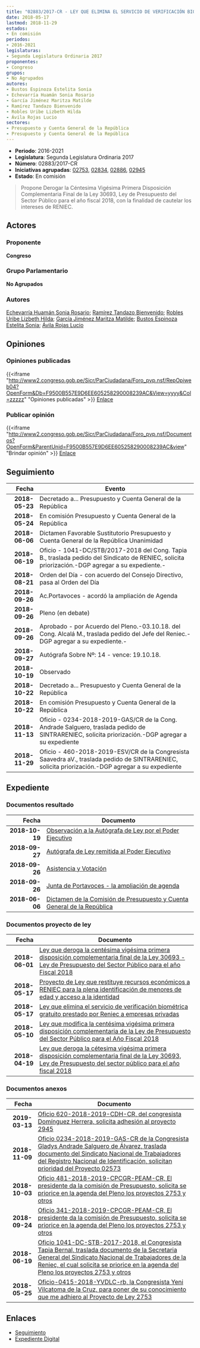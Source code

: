 ```yaml
---
title: "02883/2017-CR - LEY QUE ELIMINA EL SERVICIO DE VERIFICACIÓN BIOMÉTRICA GRATUITO PRESTADO POR RENIEC A EMPRESAS PRIVADAS"
date: 2018-05-17
lastmod: 2018-11-29
estados:
- En comisión
periodos:
- 2016-2021
legislaturas:
- Segunda Legislatura Ordinaria 2017
proponentes:
- Congreso
grupos:
- No Agrupados
autores:
- Bustos Espinoza Estelita Sonia
- Echevarría Huamán Sonia Rosario
- García Jiménez Maritza Matilde
- Ramírez Tandazo Bienvenido
- Robles Uribe Lizbeth Hilda
- Ávila Rojas Lucio
sectores:
- Presupuesto y Cuenta General de la República
- Presupuesto y Cuenta General de la República
---
```

- **Periodo**: 2016-2021
- **Legislatura**: Segunda Legislatura Ordinaria 2017
- **Número**: 02883/2017-CR
- **Iniciativas agrupadas**: [02753](../../02700/02753), [02834](../../02800/02834), [02886](../../02800/02886), [02945](../../02900/02945)
- **Estado**: En comisión

> Propone Derogar la Céntesima Vigésima Primera Disposición Complementaria Final de la Ley 30693, Ley de Presupuesto del Sector Público para el año fiscal 2018, con la finalidad de cautelar los intereses de RENIEC.


## Actores

### Proponente

**Congreso**

### Grupo Parlamentario

**No Agrupados**

### Autores

[Echevarría Huamán Sonia Rosario](mailto:mailto:sechevarria@congreso.gob.pe); [Ramírez Tandazo Bienvenido](mailto:mailto:bramirez@congreso.gob.pe); [Robles Uribe Lizbeth Hilda](mailto:mailto:lroblesu@congreso.gob.pe); [García Jiménez Maritza Matilde](mailto:mailto:mgarciaj@congreso.gob.pe); [Bustos Espinoza Estelita Sonia](mailto:mailto:ebustos@congreso.gob.pe); [Ávila Rojas Lucio](mailto:mailto:lavilar@congreso.gob.pe)

## Opiniones

### Opiniones publicadas

{{<iframe "http://www2.congreso.gob.pe/Sicr/ParCiudadana/Foro_pvp.nsf/RepOpiweb04?OpenForm&Db=F9500B557E9D6EE605258290008239AC&View=yyyy&Col=zzzzz" "Opiniones publicadas" >}}
[Enlace](http://www2.congreso.gob.pe/Sicr/ParCiudadana/Foro_pvp.nsf/RepOpiweb04?OpenForm&Db=F9500B557E9D6EE605258290008239AC&View=yyyy&Col=zzzzz)

### Publicar opinión

{{<iframe "http://www2.congreso.gob.pe/Sicr/ParCiudadana/Foro_pvp.nsf/Documentos?OpenForm&ParentUnid=F9500B557E9D6EE605258290008239AC&view" "Brindar opinión" >}}
[Enlace](http://www2.congreso.gob.pe/Sicr/ParCiudadana/Foro_pvp.nsf/Documentos?OpenForm&ParentUnid=F9500B557E9D6EE605258290008239AC&view)


## Seguimiento

| Fecha | Evento |
|------:|--------|
| **2018-05-23** | Decretado a... Presupuesto y Cuenta General de la República |
| **2018-05-24** | En comisión Presupuesto y Cuenta General de la República |
| **2018-06-06** | Dictamen Favorable Sustitutorio Presupuesto y Cuenta General de la República Unanimidad |
| **2018-06-19** | Oficio - 1041-DC/STB/2017-2018 del Cong. Tapia B., traslada pedido del Sindicato de RENIEC, solicita priorización.-DGP agregar a su expediente.- |
| **2018-08-21** | Orden del Día - con acuerdo del Consejo Directivo, pasa al Orden del Día |
| **2018-09-26** | Ac.Portavoces - acordó la ampliación de Agenda |
| **2018-09-26** | Pleno (en debate) |
| **2018-09-26** | Aprobado - por Acuerdo del Pleno.-03.10.18. del Cong. Alcalá M., traslada pedido del Jefe del Reniec.-DGP agregar a su expediente.- |
| **2018-09-27** | Autógrafa Sobre Nº: 14 - vence: 19.10.18. |
| **2018-10-19** | Observado |
| **2018-10-22** | Decretado a... Presupuesto y Cuenta General de la República |
| **2018-10-22** | En comisión Presupuesto y Cuenta General de la República |
| **2018-11-13** | Oficio - 0234-2018-2019-GAS/CR de la Cong. Andrade Salguero, traslada pedido de SINTRARENIEC, solicita priorización.-DGP agregar a su expediente |
| **2018-11-29** | Oficio - 460-2018-2019-ESV/CR de la Congresista Saavedra aV., traslada pedido de SINTRARENIEC, solicita priorización.-DGP agregar a su expediente |

## Expediente

### Documentos resultado

| Fecha | Documento |
|------:|-----------|
| **2018-10-19** | [Observación a la Autógrafa de Ley por el Poder Ejecutivo](http://www.leyes.congreso.gob.pe/Documentos/2016_2021/Observacion_a_la_Autografa/OBAU0275320181019.pdf) |
| **2018-09-27** | [Autógrafa de Ley remitida al Poder Ejecutivo](http://www.leyes.congreso.gob.pe/Documentos/2016_2021/Autografas/Ley_y_de_Resolucion_Legislativa/AU0275320180927.pdf) |
| **2018-09-26** | [Asistencia y Votación](http://www.leyes.congreso.gob.pe/Documentos/2016_2021/Asistencia_y_Votacion/Proyectos_de_Ley/AV0275320180926.pdf) |
| **2018-09-26** | [Junta de Portavoces - la ampliación de agenda](http://www.leyes.congreso.gob.pe/Documentos/2016_2021/Acuerdos/Junta_Portavoces/AJP0275320180926.pdf) |
| **2018-06-06** | [Dictamen de la Comisión de Presupuesto y Cuenta General de la República](http://www.leyes.congreso.gob.pe/Documentos/2016_2021/Dictamenes/Proyectos_de_Ley/02753DC17MAY20180606.pdf) |

### Documentos proyecto de ley

| Fecha | Documento |
|------:|-----------|
| **2018-06-01** | [Ley que deroga la centésima vigésima primera disposición complementaria final de la Ley 30693 - Ley de Presupuesto del Sector Público para el año Fiscal 2018](http://www.leyes.congreso.gob.pe/Documentos/2016_2021/Proyectos_de_Ley_y_de_Resoluciones_Legislativas/PL0294520180601..pdf) |
| **2018-05-17** | [Proyecto de Ley que restituye recursos económicos a RENIEC para la plena identificación de menores de edad y acceso a la identidad](http://www.leyes.congreso.gob.pe/Documentos/2016_2021/Proyectos_de_Ley_y_de_Resoluciones_Legislativas/PL0288620180517..pdf) |
| **2018-05-17** | [Ley que elimina el servicio de verificación biométrica gratuito prestado por Reniec a empresas privadas](http://www.leyes.congreso.gob.pe/Documentos/2016_2021/Proyectos_de_Ley_y_de_Resoluciones_Legislativas/PL0288320180517..pdf) |
| **2018-05-10** | [Ley que modifica la centésima vigésima primera disposición complementaria de la Ley de Presupuesto del Sector Público para el Año Fiscal 2018](http://www.leyes.congreso.gob.pe/Documentos/2016_2021/Proyectos_de_Ley_y_de_Resoluciones_Legislativas/PL0283420180510..pdf) |
| **2018-04-19** | [Ley que deroga la cétesima vigésima primera disposición complementaria final de la Ley 30693, Ley de Presupuesto del sector público para el año fiscal 2018](http://www.leyes.congreso.gob.pe/Documentos/2016_2021/Proyectos_de_Ley_y_de_Resoluciones_Legislativas/PL0275320180419.pdf) |

### Documentos anexos

| Fecha | Documento |
|------:|-----------|
| **2019-03-13** | [Oficio 620-2018-2019-CDH-CR, del congresista Domínguez Herrera, solicita adhesión al proyecto 2945](http://www.leyes.congreso.gob.pe/Documentos/2016_2021/Adhesiones/Proyectos_de_Ley/OFICIO-620-2018-2019-CDH-CR.pdf) |
| **2018-11-09** | [Oficio 0234-2018-2019-GAS-CR de la Congresista Gladys Andrade Salguero de Álvarez, traslada documento del Sindicato Nacional de Trabajadores del Registro Nacional de Identificación, solicitan prioridad del Proyecto 02573](http://www.leyes.congreso.gob.pe/Documentos/2016_2021/Oficios/Congresistas/OFICIO-0234-2018-2019-GAS-CR.pdf) |
| **2018-10-03** | [Oficio 481-2018-2019-CPCGR-PEAM-CR, El presidente da la comisión de Presupuesto, solicita se priorice en la agenda del Pleno los proyectos 2753 y otros](http://www.leyes.congreso.gob.pe/Documentos/2016_2021/Oficios/Comisiones_Ordinarias/OFICIO-481-2018-2019-CPCGR-PEAM-CR.PDF) |
| **2018-09-24** | [Oficio 341-2018-2019-CPCGR-PEAM-CR, El presidente da la comisión de Presupuesto, solicita se priorice en la agenda del Pleno los proyectos 2753 y otros](http://www.leyes.congreso.gob.pe/Documentos/2016_2021/Oficios/Comisiones_Ordinarias/OFICIO-341-2018-2019-CPCGR-PEAM-CR.pdf) |
| **2018-06-19** | [Oficio 1041-DC-STB-2017-2018, el Congresista Tapia Bernal, traslada documento de la Secretaria General del Sindicato Nacional de Trabajadores de la Reniec, el cual solicita se priorice en la agenda del Pleno los proyectos 2753 y otros](http://www.leyes.congreso.gob.pe/Documentos/2016_2021/Oficios/Congresistas/OFICIO-1041-DC-STB-2017-2018.PDF) |
| **2018-05-25** | [Oficio-0415-2018-YVDLC-rb, la Congresista Yeni Vilcatoma de la Cruz, para poner de su conocimiento que me adhiero al Proyecto de Ley 2753](http://www.leyes.congreso.gob.pe/Documentos/2016_2021/Adhesiones/Proyectos_de_Ley/OFICIO-0415-2018-YVDLC-rb.pdf) |

## Enlaces

- [Seguimiento](http://www2.congreso.gob.pe/Sicr/TraDocEstProc/CLProLey2016.nsf/f7fff46988ca05b1052578e100829cc7/a4b483ac4d204f3c052582910002ee83?OpenDocument)
- [Expediente Digital](http://www2.congreso.gob.pe/Sicr/TraDocEstProc/Expvirt_2011.nsf/visbusqptramdoc1621/02883?opendocument)

